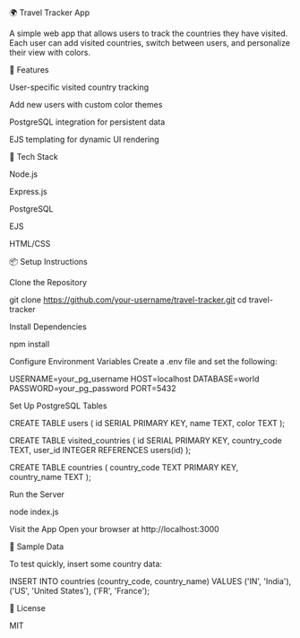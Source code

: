 🌍 Travel Tracker App

A simple web app that allows users to track the countries they have visited. Each user can add visited countries, switch between users, and personalize their view with colors.

🚀 Features

User-specific visited country tracking

Add new users with custom color themes

PostgreSQL integration for persistent data

EJS templating for dynamic UI rendering

💠 Tech Stack

Node.js

Express.js

PostgreSQL

EJS

HTML/CSS

📦 Setup Instructions

Clone the Repository

git clone https://github.com/your-username/travel-tracker.git
cd travel-tracker

Install Dependencies

npm install

Configure Environment Variables
Create a .env file and set the following:

USERNAME=your_pg_username
HOST=localhost
DATABASE=world
PASSWORD=your_pg_password
PORT=5432

Set Up PostgreSQL Tables

CREATE TABLE users (
  id SERIAL PRIMARY KEY,
  name TEXT,
  color TEXT
);

CREATE TABLE visited_countries (
  id SERIAL PRIMARY KEY,
  country_code TEXT,
  user_id INTEGER REFERENCES users(id)
);

CREATE TABLE countries (
  country_code TEXT PRIMARY KEY,
  country_name TEXT
);

Run the Server

node index.js

Visit the App
Open your browser at http://localhost:3000

🧪 Sample Data

To test quickly, insert some country data:

INSERT INTO countries (country_code, country_name) VALUES ('IN', 'India'), ('US', 'United States'), ('FR', 'France');

📄 License

MIT

